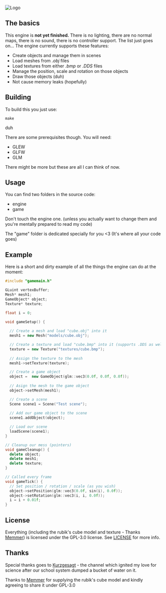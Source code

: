 ![Logo](https://github.com/CloudMracek/YAE/blob/main/logo_white.png?raw=true)

## The basics

This engine is **not yet finished.** There is no lighting, there are no normal maps, there is no sound, there is no controller support. The list just goes on... The engine currently supports these features:

- Create objects and manage them in scenes
- Load meshes from *.obj* files
- Load textures from either *.bmp* or *.DDS* files
- Manage the position, scale and rotation on those objects
- Draw those objects (duh)
- Not cause memory leaks (hopefully)

## Building
To build this you just use:
```
make
```
duh

There are some prerequisites though. You will need:
- GLEW
- GLFW
- GLM

There might be more but these are all I can think of now.

## Usage
You can find two folders in the source code:
- engine
- game

Don't touch the engine one. (unless you actually want to change them and you're mentally prepared to read my code) 

The "game" folder is dedicated specially for you <3 (It's where all your code goes)

## Example
Here is a short and dirty example of all the things the engine can do at the moment:
```cpp
#include "gamemain.h"

GLuint vertexBuffer;
Mesh* mesh1;
GameObject* object;
Texture* texture;

float i = 0;

void gameSetup() {
  
  // Create a mesh and load "cube.obj" into it
  mesh1 = new Mesh("models/cube.obj"); 

  // Create a texture and load "cube.bmp" into it (supports .DDS as well)
  texture = new Texture("textures/cube.bmp");
  
  // Assign the texture to the mesh
  mesh1->setTexture(texture);

  // Create a game object
  object =  new GameObject(glm::vec3(0.0f, 0.0f, 0.0f));
  
  // Asign the mesh to the game object
  object->setMesh(mesh1);

  // Create a scene
  Scene scene1 = Scene("Test scene");
  
  // Add our game object to the scene
  scene1.addObject(object);

  // Load our scene
  loadScene(scene1);
}

// Cleanup our mess (pointers)
void gameCleanup() {
  delete object;
  delete mesh1;
  delete texture;
}

// Called every frame
void gameTick() {
  // Set position / rotation / scale (as you wish)
  object->setPosition(glm::vec3(0.0f, sin(i), 0.0f));
  object->setRotation(glm::vec3(i, i, 0.0f));
  i = i + 0.01f;
}
```

## License
Everything (including the rubik's cube model and texture - Thanks [Memmer](https://github.com/memmer57)) is licensed under the GPL-3.0 license. See [LICENSE](https://github.com/CloudMracek/YAE/blob/main/LICENSE) for more info.


## Thanks
Special thanks goes to [Kurzgesagt](https://www.youtube.com/c/inanutshell) - the channel which ignited my love for science after our school system dumped a bucket of water on it.

Thanks to [Memmer](https://github.com/memmer57) for supplying the rubik's cube model and kindly agreeing to share it under GPL-3.0
